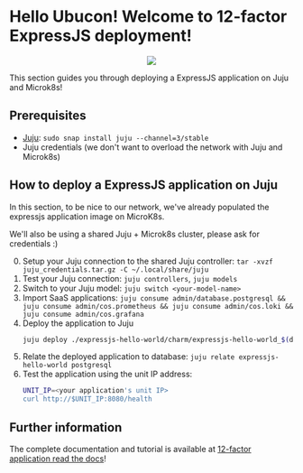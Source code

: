 # Hello Ubucon! Welcome to 12-factor ExpressJS deployment!

<p align="center">
    <img src="https://res.cloudinary.com/canonical/image/fetch/f_auto,q_auto,fl_sanitize,w_450,h_366/https://assets.ubuntu.com/v1/8e1d3bf5-juju-hero-juju.is.svg">
</p>

This section guides you through deploying a ExpressJS application on Juju and Microk8s!

## Prerequisites

- [Juju](https://juju.is/): `sudo snap install juju --channel=3/stable`
- Juju credentials (we don't want to overload the network with Juju and Microk8s)

## How to deploy a ExpressJS application on Juju

In this section, to be nice to our network, we've already populated the expressjs application image
on MicroK8s.

We'll also be using a shared Juju + Microk8s cluster, please ask for credentials :)

0. Setup your Juju connection to the shared Juju controller: `tar -xvzf juju_credentials.tar.gz -C ~/.local/share/juju`
1. Test your Juju connection: `juju controllers`, `juju models`
2. Switch to your Juju model: `juju switch <your-model-name>`
3. Import SaaS applications: `juju consume admin/database.postgresql && juju consume admin/cos.prometheus && juju consume admin/cos.loki && juju consume admin/cos.grafana`
4. Deploy the application to Juju
    ```bash
    juju deploy ./expressjs-hello-world/charm/expressjs-hello-world_$(dpkg --print-architecture).charm --resource app-image=localhost:32000/expressjs-hello-world:0.1
    ```
5. Relate the deployed application to database: `juju relate expressjs-hello-world postgresql`
6. Test the application using the unit IP address:
    ```bash
    UNIT_IP=<your application's unit IP>
    curl http://$UNIT_IP:8080/health
    ```

## Further information

The complete documentation and tutorial is available at [12-factor application read the docs](https://canonical-12-factor-app-support.readthedocs-hosted.com/latest/tutorial/)!

